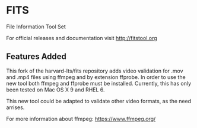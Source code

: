 FITS
====

File Information Tool Set

For official releases and documentation visit http://fitstool.org

Features Added
----

This fork of the harvard-lts/fits repository adds video validation for .mov and .mp4 files using ffmpeg and by extension ffprobe. In order to use the new tool both ffmpeg and ffprobe must be installed. Currently, this has only been tested on Mac OS X 9 and RHEL 6. 

This new tool could be adapted to validate other video formats, as the need arrises.

For more information about ffmpeg: https://www.ffmpeg.org/
